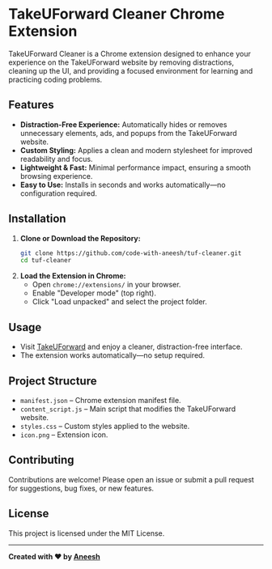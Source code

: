 # TakeUForward Cleaner Chrome Extension

TakeUForward Cleaner is a Chrome extension designed to enhance your experience on the TakeUForward website by removing distractions, cleaning up the UI, and providing a focused environment for learning and practicing coding problems.

## Features

- **Distraction-Free Experience:** Automatically hides or removes unnecessary elements, ads, and popups from the TakeUForward website.
- **Custom Styling:** Applies a clean and modern stylesheet for improved readability and focus.
- **Lightweight & Fast:** Minimal performance impact, ensuring a smooth browsing experience.
- **Easy to Use:** Installs in seconds and works automatically—no configuration required.

## Installation

1. **Clone or Download the Repository:**
   ```zsh
   git clone https://github.com/code-with-aneesh/tuf-cleaner.git
   cd tuf-cleaner
   ```
2. **Load the Extension in Chrome:**
   - Open `chrome://extensions/` in your browser.
   - Enable "Developer mode" (top right).
   - Click "Load unpacked" and select the project folder.

## Usage

- Visit [TakeUForward](https://takeuforward.org/) and enjoy a cleaner, distraction-free interface.
- The extension works automatically—no setup required.

## Project Structure

- `manifest.json` – Chrome extension manifest file.
- `content_script.js` – Main script that modifies the TakeUForward website.
- `styles.css` – Custom styles applied to the website.
- `icon.png` – Extension icon.

## Contributing

Contributions are welcome! Please open an issue or submit a pull request for suggestions, bug fixes, or new features.

## License

This project is licensed under the MIT License.

---

**Created with ❤️ by [Aneesh](https://github.com/code-with-aneesh)**

